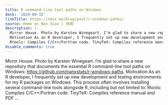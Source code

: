 ```yaml
---
title: R command-line tool paths on Windows
date: '2024-09-15'
linkTitle: https://nanx.me/blog/post/r-windows-paths/
source: Home on Nan Xiao | 肖楠
description: |-
  Mirror House. Photo by Karsten Winegeart. I’m glad to share a new repository that documents the essential R command-line tool paths on Windows: https://github.com/nanxstats/r-windows-paths.
  Motivation As an R developer, I frequently set up new development and testing environments for my R packages on Windows. This process often involves installing several command-line tools alongside R, including but not limited to:
  Rtools: Compiles C/C++/Fortran code. TinyTeX: Compiles reference manual and PDF ...
disable_comments: true
---
```

Mirror House. Photo by Karsten Winegeart. I’m glad to share a new repository that documents the essential R command-line tool paths on Windows: https://github.com/nanxstats/r-windows-paths.
Motivation As an R developer, I frequently set up new development and testing environments for my R packages on Windows. This process often involves installing several command-line tools alongside R, including but not limited to:
Rtools: Compiles C/C++/Fortran code. TinyTeX: Compiles reference manual and PDF ...